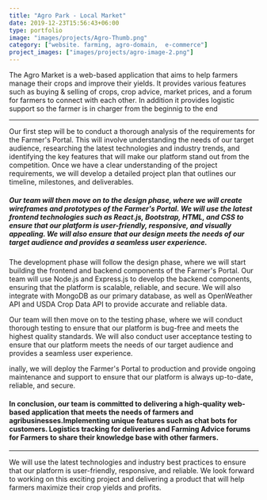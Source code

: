 ```yaml
---
title: "Agro Park - Local Market"
date: 2019-12-23T15:56:43+06:00
type: portfolio
image: "images/projects/Agro-Thumb.png"
category: ["website. farming, agro-domain,  e-commerce"]
project_images: ["images/projects/agro-image-2.png"]
---
```


The Agro Market is a web-based application that aims to help farmers manage their crops and improve their yields. It provides various features such as buying & selling of crops, crop advice, market prices, and a forum for farmers to connect with each other. In addition it provides logistic support so the farmer is in charger from the beginnig to the end

---

 Our first step will be to conduct a thorough analysis of the requirements for the Farmer's Portal. This will involve understanding the needs of our target audience, researching the latest technologies and industry trends, and identifying the key features that will make our platform stand out from the competition. Once we have a clear understanding of the project requirements, we will develop a detailed project plan that outlines our timeline, milestones, and deliverables.

##### Our team will then move on to the design phase, where we will create wireframes and prototypes of the Farmer's Portal. We will use the latest frontend technologies such as React.js, Bootstrap, HTML, and CSS to ensure that our platform is user-friendly, responsive, and visually appealing. We will also ensure that our design meets the needs of our target audience and provides a seamless user experience.

The development phase will follow the design phase, where we will start building the frontend and backend components of the Farmer's Portal. Our team will use Node.js and Express.js to develop the backend components, ensuring that the platform is scalable, reliable, and secure. We will also integrate with MongoDB as our primary database, as well as OpenWeather API and USDA Crop Data API to provide accurate and reliable data.

Our team will then move on to the testing phase, where we will conduct thorough testing to ensure that our platform is bug-free and meets the highest quality standards. We will also conduct user acceptance testing to ensure that our platform meets the needs of our target audience and provides a seamless user experience.

inally, we will deploy the Farmer's Portal to production and provide ongoing maintenance and support to ensure that our platform is always up-to-date, reliable, and secure.

#### In conclusion, our team is committed to delivering a high-quality web-based application that meets the needs of farmers and agribusinesses.Implementing unique features such as chat bots for customers. Logistics tracking for deliveries and Farming Advice forums for Farmers to share their knowledge base with other farmers.

---

We will use the latest technologies and industry best practices to ensure that our platform is user-friendly, responsive, and reliable. We look forward to working on this exciting project and delivering a product that will help farmers maximize their crop yields and profits.